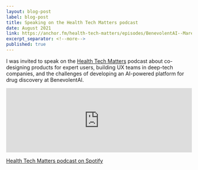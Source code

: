 ```yaml
---
layout: blog-post
label: blog-post
title: Speaking on the Health Tech Matters podcast
date: August 2021
link: https://anchor.fm/health-tech-matters/episodes/BenevolentAI--Marek-Kultys-On-Design-for-AI-Drug-Discovery-Platform-e161sel
excerpt_separator: <!--more-->
published: true
---
```


I was invited to speak on the [Health Tech Matters](https://anchor.fm/health-tech-matters) podcast about co-designing products for expert users, building UX teams in deep-tech companies, and the challenges of developing an AI-powered platform for drug discovery at BenevolentAI.

<div class="block-margin media-wrapper">
   <iframe allow="autoplay *; encrypted-media *; fullscreen *" frameborder="0" height="175" style="width:100%; max-width:660px; overflow:hidden; background:transparent;" sandbox="allow-forms allow-popups allow-same-origin allow-scripts allow-storage-access-by-user-activation allow-top-navigation-by-user-activation" src="https://embed.podcasts.apple.com/us/podcast/benevolentai-marek-kultys-on-design-for-ai-drug-discovery/id1543935702?i=1000533085642"></iframe>
</div>

<!--more-->

[Health Tech Matters podcast on Spotify](https://anchor.fm/health-tech-matters/episodes/BenevolentAI--Marek-Kultys-On-Design-for-AI-Drug-Discovery-Platform-e161sel)
